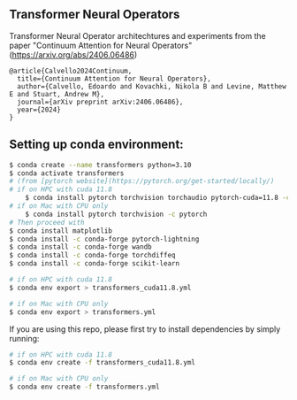 ## Transformer Neural Operators
Transformer Neural Operator architechtures and experiments from the paper "Continuum Attention for Neural Operators" (https://arxiv.org/abs/2406.06486)

```
@article{Calvello2024Continuum,
  title={Continuum Attention for Neural Operators},
  author={Calvello, Edoardo and Kovachki, Nikola B and Levine, Matthew E and Stuart, Andrew M},
  journal={arXiv preprint arXiv:2406.06486},
  year={2024}
}
```

## Setting up conda environment:
```bash
$ conda create --name transformers python=3.10
$ conda activate transformers
# (from [pytorch website](https://pytorch.org/get-started/locally/)
# if on HPC with cuda 11.8
    $ conda install pytorch torchvision torchaudio pytorch-cuda=11.8 -c pytorch -c nvidia
# if on Mac with CPU only
    $ conda install pytorch torchvision -c pytorch
# Then proceed with
$ conda install matplotlib
$ conda install -c conda-forge pytorch-lightning 
$ conda install -c conda-forge wandb 
$ conda install -c conda-forge torchdiffeq
$ conda install -c conda-forge scikit-learn
```
```bash
# if on HPC with cuda 11.8
$ conda env export > transformers_cuda11.8.yml

# if on Mac with CPU only
$ conda env export > transformers.yml
```

If you are using this repo, please first try to install dependencies by simply running:
```bash
# if on HPC with cuda 11.8
$ conda env create -f transformers_cuda11.8.yml

# if on Mac with CPU only
$ conda env create -f transformers.yml
```

